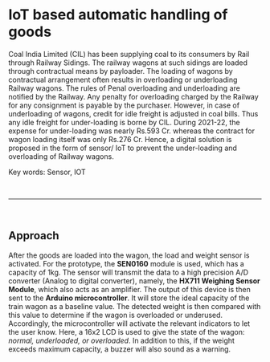 # IoT based automatic handling of goods

Coal India Limited (CIL) has been supplying coal to its consumers by Rail through Railway Sidings. The railway wagons at such sidings are loaded through contractual means by payloader. The loading of wagons by contractual arrangement often results in overloading or underloading Railway wagons. The rules of Penal overloading and underloading are notified by the Railway. Any penalty for overloading charged by the Railway for any consignment is payable by the purchaser. However, in case of underloading of wagons, credit for idle freight is adjusted in coal bills. Thus any idle freight for under-loading is borne by CIL. During 2021-22, the expense for under-loading was nearly Rs.593 Cr. whereas the contract for wagon loading itself was only Rs.276 Cr. 
Hence, a digital solution is proposed in the form of sensor/ IoT to prevent the under-loading and overloading of Railway wagons.             

Key words: Sensor, IOT

<br><hr><br>

## Approach
After the goods are loaded into the wagon, the load and weight sensor is activated. 
For the prototype, the <b>SEN0160</b> module is used, which has a capacity of 1kg. 
The sensor will transmit the data to a high precision A/D converter (Analog to digital converter), namely, the <b>HX711 Weighing Sensor Module</b>, which also acts as an amplifier. 
The output of this device is then sent to the <b>Arduino microcontroller</b>. It will store the ideal capacity of the train wagon as a baseline value.
The detected weight is then compared with this value to determine if the wagon is overloaded or underused. Accordingly, the microcontroller will activate the relevant indicators to let the user know. 
Here, a 16x2 LCD is used to give the state of the wagon: <i>normal, underloaded, or overloaded</i>. 
In addition to this, if the weight exceeds maximum capacity, a buzzer will also sound as a warning. 
